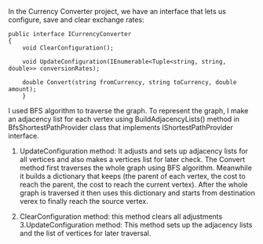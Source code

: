 In the Currency Converter project, we have an interface that lets us configure, save and clear exchange rates:
```
public interface ICurrencyConverter
{
    void ClearConfiguration();

    void UpdateConfiguration(IEnumerable<Tuple<string, string, double>> conversionRates);

    double Convert(string fromCurrency, string toCurrency, double amount);
    }
```

I used BFS algorithm to traverse the graph. To represent the graph, I make an adjacency list for each vertex using BuildAdjacencyLists() method in 
BfsShortestPathProvider class that implements IShortestPathProvider interface.
1. UpdateConfiguration method:
   It adjusts and sets up adjacency lists for all vertices and also makes a vertices list for later check.
The Convert method first traverses the whole graph using BFS algorithm. Meanwhile it builds a dictionary that 
keeps (the parent of each vertex, the cost to reach the parent, the cost to reach the current vertex).
After the whole graph is traversed it then uses this dictionary and starts from destination verex to finally reach the source vertex.

2. ClearConfiguration method:
   this method clears all adjustments
3.UpdateConfiguration method:
   This method sets up the adjacency lists and the list of vertices for later traversal.
